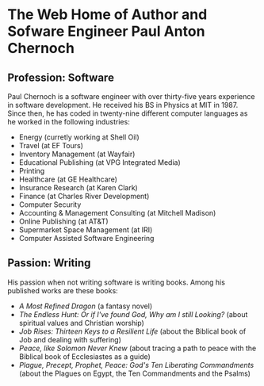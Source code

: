# The Web Home of Author and Sofware Engineer Paul Anton Chernoch

## Profession: Software

Paul Chernoch is a software engineer with over thirty-five years experience in software development.
He received his BS in Physics at MIT in 1987.
Since then, he has coded in twenty-nine different computer languages as he worked in the following industries:

  - Energy (curretly working at Shell Oil)
  - Travel (at EF Tours)
  - Inventory Management (at Wayfair)
  - Educational Publishing (at VPG Integrated Media)
  - Printing
  - Healthcare (at GE Healthcare)
  - Insurance Research (at Karen Clark)
  - Finance (at Charles River Development)
  - Computer Security
  - Accounting & Management Consulting (at Mitchell Madison)
  - Online Publishing (at AT&T)
  - Supermarket Space Management (at IRI)
  - Computer Assisted Software Engineering

## Passion: Writing

His passion when not writing software is writing books. Among his published works are these books:

  - _A Most Refined Dragon_ (a fantasy novel)
  - _The Endless Hunt: Or if I've found God, Why am I still Looking?_ (about spiritual values and Christian worship)
  - _Job Rises: Thirteen Keys to a Resilient Life_ (about the Biblical book of Job and dealing with suffering)
  - _Peace, like Solomon Never Knew_ (about tracing a path to peace with the Biblical book of Ecclesiastes as a guide)
  - _Plague, Precept, Prophet, Peace: God's Ten Liberating Commandments_ (about the Plagues on Egypt, the Ten Commandments and the Psalms)



